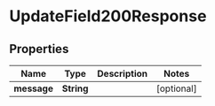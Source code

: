 

# UpdateField200Response


## Properties

| Name | Type | Description | Notes |
|------------ | ------------- | ------------- | -------------|
|**message** | **String** |  |  [optional] |



